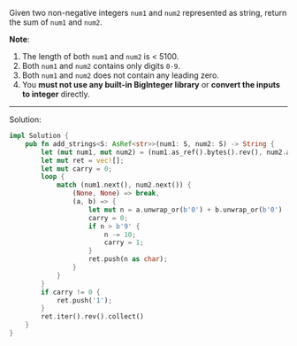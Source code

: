 Given two non-negative integers `num1` and `num2` represented as string, return the sum of `num1` and `num2`.

**Note**:

1. The length of both `num1` and `num2` is < 5100.
2. Both `num1` and `num2` contains only digits `0-9`.
3. Both `num1` and `num2` does not contain any leading zero.
4. You **must not use any built-in BigInteger library** or **convert the inputs to integer** directly.

---

Solution:

```rust
impl Solution {
    pub fn add_strings<S: AsRef<str>>(num1: S, num2: S) -> String {
        let (mut num1, mut num2) = (num1.as_ref().bytes().rev(), num2.as_ref().bytes().rev());
        let mut ret = vec![];
        let mut carry = 0;
        loop {
            match (num1.next(), num2.next()) {
                (None, None) => break,
                (a, b) => {
                    let mut n = a.unwrap_or(b'0') + b.unwrap_or(b'0') - b'0' + carry;
                    carry = 0;
                    if n > b'9' {
                        n -= 10;
                        carry = 1;
                    }
                    ret.push(n as char);
                }
            }
        }
        if carry != 0 {
            ret.push('1');
        }
        ret.iter().rev().collect()
    }
}
```
